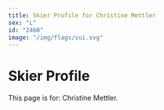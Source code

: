 ```yaml
---
title: Skier Profile for Christine Mettler
sex: "L"
id: "2460"
image: "/img/flags/sui.svg" 
---
```


# Skier Profile

This page is for: Christine Mettler.
    